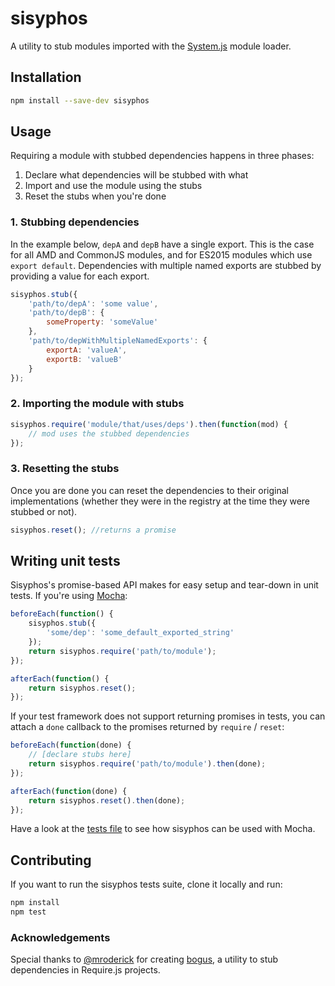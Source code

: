 # sisyphos

A utility to stub modules imported with the [System.js](https://github.com/systemjs/systemjs) module loader.

## Installation

```bash
npm install --save-dev sisyphos
```

## Usage

Requiring a module with stubbed dependencies happens in three phases:

1. Declare what dependencies will be stubbed with what
2. Import and use the module using the stubs
3. Reset the stubs when you're done

### 1. Stubbing dependencies
In the example below, `depA` and `depB` have a single export. This is the case for all AMD and CommonJS modules, and for ES2015 modules which use `export default`. Dependencies with multiple named exports are stubbed by providing a value for each export.

```js
sisyphos.stub({
    'path/to/depA': 'some value',
    'path/to/depB': {
        someProperty: 'someValue'
    },
    'path/to/depWithMultipleNamedExports': {
        exportA: 'valueA',
        exportB: 'valueB'
    }
});
```

### 2. Importing the module with stubs

```js
sisyphos.require('module/that/uses/deps').then(function(mod) {
    // mod uses the stubbed dependencies
});
```

### 3. Resetting the stubs

Once you are done you can reset the dependencies to their original implementations (whether they were in the registry at the time they were stubbed or not).

```js
sisyphos.reset(); //returns a promise
```

## Writing unit tests

Sisyphos's promise-based API makes for easy setup and tear-down in unit tests. If you're using [Mocha](https://mochajs.org):
```js
beforeEach(function() {
    sisyphos.stub({
        'some/dep': 'some_default_exported_string'
    });
    return sisyphos.require('path/to/module');
});

afterEach(function() {
    return sisyphos.reset();
});
```
If your test framework does not support returning promises in tests, you can attach a `done` callback to the promises returned by `require` / `reset`:
```js
beforeEach(function(done) {
    // [declare stubs here]
    return sisyphos.require('path/to/module').then(done);
});

afterEach(function(done) {
    return sisyphos.reset().then(done);
});
```

Have a look at the [tests file](tests.html) to see how sisyphos can be used with Mocha.

## Contributing
If you want to run the sisyphos tests suite, clone it locally and run:

```bash
npm install
npm test
```

### Acknowledgements

Special thanks to [@mroderick](https://github.com/mroderick) for creating [bogus](https://github.com/mroderick/bogus), a utility to stub dependencies in Require.js projects.
